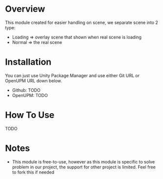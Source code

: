 # Overview
This module created for easier handling on scene, we separate scene into 2 type:
- Loading => overlay scene that shown when real scene is loading
- Normal => the real scene

# Installation
You can just use Unity Package Manager and use either Git URL or OpenUPM URL down below.  
- Github: TODO
- OpenUPM: TODO

# How To Use
TODO

# Notes
- This module is free-to-use, however as this module is specific to solve problem in our project, the support for other project is limited. Feel free to fork this if needed
